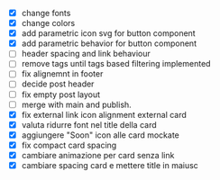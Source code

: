 - [x] change fonts
- [x] change colors
- [x] add parametric icon svg for button component
- [x] add parametric behavior for button component
- [ ] header spacing and link behaviour
- [ ] remove tags until tags based filtering implemented
- [ ] fix alignemnt in footer
- [ ] decide post header
- [ ] fix empty post layout
- [ ] merge with main and publish.
- [x] fix external link icon alignment external card
- [x] valuta ridurre font nel title della card
- [x] aggiungere "Soon" icon alle card mockate
- [x] fix compact card spacing
- [x] cambiare animazione per card senza link
- [x] cambiare spacing card e mettere title in maiusc
